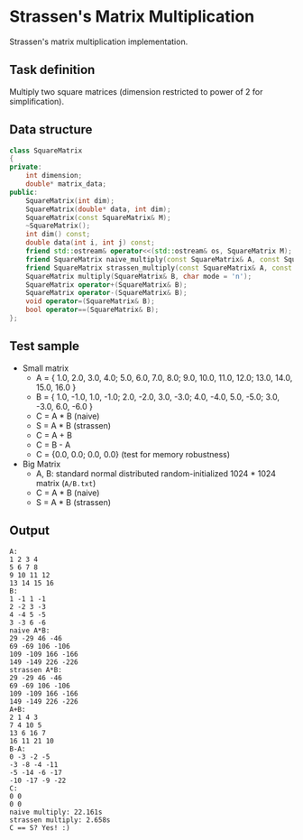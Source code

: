 # Strassen's Matrix Multiplication

Strassen's matrix multiplication implementation.

## Task definition

Multiply two square matrices (dimension restricted to power of 2 for simplification).

## Data structure

```C++
class SquareMatrix
{
private:
	int dimension;
	double* matrix_data;
public:
	SquareMatrix(int dim);
	SquareMatrix(double* data, int dim);
	SquareMatrix(const SquareMatrix& M);
	~SquareMatrix();
	int dim() const;
	double data(int i, int j) const;
	friend std::ostream& operator<<(std::ostream& os, SquareMatrix M);
	friend SquareMatrix naive_multiply(const SquareMatrix& A, const SquareMatrix& B);
	friend SquareMatrix strassen_multiply(const SquareMatrix& A, const SquareMatrix& B);
	SquareMatrix multiply(SquareMatrix& B, char mode = 'n');
	SquareMatrix operator+(SquareMatrix& B);
	SquareMatrix operator-(SquareMatrix& B);
	void operator=(SquareMatrix& B);
	bool operator==(SquareMatrix& B);
};
```

## Test sample

- Small matrix
    - A = { 1.0, 2.0, 3.0, 4.0; 5.0, 6.0, 7.0, 8.0;	9.0, 10.0, 11.0, 12.0; 13.0, 14.0, 15.0, 16.0 }
    - B = { 1.0, -1.0, 1.0, -1.0; 2.0, -2.0, 3.0, -3.0; 4.0, -4.0, 5.0, -5.0; 3.0, -3.0, 6.0, -6.0 }
    - C = A * B (naive)
    - S = A * B (strassen)
    - C = A + B
    - C = B - A
    - C = {0.0, 0.0; 0.0, 0.0} (test for memory robustness)
- Big Matrix
    - A, B: standard normal distributed random-initialized 1024 * 1024 matrix (```A/B.txt```)
	- C = A * B (naive)
    - S = A * B (strassen)

## Output

```
A:
1 2 3 4
5 6 7 8
9 10 11 12
13 14 15 16
B:
1 -1 1 -1
2 -2 3 -3
4 -4 5 -5
3 -3 6 -6
naive A*B:
29 -29 46 -46
69 -69 106 -106
109 -109 166 -166
149 -149 226 -226
strassen A*B:
29 -29 46 -46
69 -69 106 -106
109 -109 166 -166
149 -149 226 -226
A+B:
2 1 4 3
7 4 10 5
13 6 16 7
16 11 21 10
B-A:
0 -3 -2 -5
-3 -8 -4 -11
-5 -14 -6 -17
-10 -17 -9 -22
C:
0 0
0 0
naive multiply: 22.161s
strassen multiply: 2.658s
C == S? Yes! :)
```